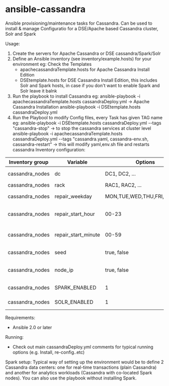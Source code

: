 # ansible-cassandra
Ansible provisioning/maintenance tasks for Cassandra. Can be used to install & manage Configuratio for a DSE/Apache based Cassandra cluster, Solr and Spark

Usage:

1. Create the servers for Apache Cassandra or DSE cassandra/Spark/Solr 
2. Define an Ansible inventory (see inventory/example.hosts) for your environment
   eg: Check the Templates
   - apachecassandraTemplate.hosts for Apache Cassandra Install Edition
   - DSEtemplate.hosts for DSE Cassandra Install Edition, this includes Solr and Spark hosts, in case if you don't want to enable Spark and Solr leave it balnk 
3. Run the playbook to install Cassandra
  eg:  ansible-playbook -i apachecassandraTemplate.hosts cassandraDeploy.yml -> Apache Cassandra Installation
       ansible-playbook -i DSEtemplate.hosts cassandraDeploy.yml
4. Run the Playbool to modify Config files, every Task has given TAG name
  eg:  ansible-playbook -i DSEtemplate.hosts cassandraDeploy.yml --tags "cassandra-stop" -> to stop the cassandra services at cluster level
       ansible-playbook -i apachecassandraTemplate.hosts cassandraDeploy.yml --tags "cassandra.yaml, cassandra-env.sh, cassandra-restart" -> this will modify yaml,env.sh file and restarts cassandra 
Inventory configuration:

Inventory group | Variable | Options | Default | Description
--- | --- | --- | --- | ---
cassandra_nodes | dc | DC1, DC2, ... | - | data center of node
cassandra_nodes | rack | RAC1, RAC2, ... | - | rack of node
cassandra_nodes | repair_weekday | MON,TUE,WED,THU,FRI,SAT,SUN | - | day(s) to run repair on node
cassandra_nodes | repair_start_hour | 00-23 | 03 | hour to start cron based repair
cassandra_nodes | repair_start_minute | 00-59 | 0 | minute to start cron based repair
cassandra_nodes | seed | true, false | - | is the node a seed
cassandra_nodes | node_ip | true, false | - | IP for internal cluster communications
cassandra_nodes | SPARK_ENABLED | 1 | 0 | enable Spark on node (DSE only)
cassandra_nodes | SOLR_ENABLED | 1 | 0 | enable Solr on node (DSE only)

Requirements:
- Ansible 2.0 or later


Running:
- Check out main cassandraDeploy.yml comments for typical running options (e.g. Install, re-config..etc)

Spark setup:
Typical way of setting up the environment would be to define 2 Cassandra data centers: one for real-time transactions (plain Cassandra) and
another for analytics workloads (Cassandra with co-located Spark nodes). You can also use the playbook without installing Spark.
